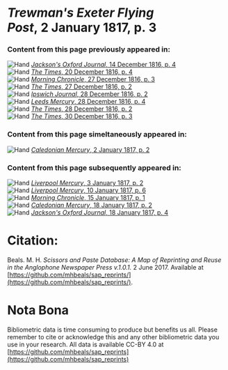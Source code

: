 # *Trewman's Exeter Flying Post*, 2 January 1817, p. 3  
  
### Content from this page previously appeared in:  
![Hand](http://scissorsandpaste.net/wp-content/uploads/2017/06/smallhandpointer.png) [*Jackson's Oxford Journal*, 14 December 1816, p. 4](https://mhbeals.github.io/sap_html/Jackson's-Oxford-Journal/Jackson's-Oxford-Journal-14-December-1816-p-4)  
![Hand](http://scissorsandpaste.net/wp-content/uploads/2017/06/smallhandpointer.png) [*The Times*, 20 December 1816, p. 4](https://mhbeals.github.io/sap_html/The-Times/The-Times-20-December-1816-p-4)  
![Hand](http://scissorsandpaste.net/wp-content/uploads/2017/06/smallhandpointer.png) [*Morning Chronicle*, 27 December 1816, p. 3](https://mhbeals.github.io/sap_html/Morning-Chronicle/Morning-Chronicle-27-December-1816-p-3)  
![Hand](http://scissorsandpaste.net/wp-content/uploads/2017/06/smallhandpointer.png) [*The Times*, 27 December 1816, p. 2](https://mhbeals.github.io/sap_html/The-Times/The-Times-27-December-1816-p-2)  
![Hand](http://scissorsandpaste.net/wp-content/uploads/2017/06/smallhandpointer.png) [*Ipswich Journal*, 28 December 1816, p. 2](https://mhbeals.github.io/sap_html/Ipswich-Journal/Ipswich-Journal-28-December-1816-p-2)  
![Hand](http://scissorsandpaste.net/wp-content/uploads/2017/06/smallhandpointer.png) [*Leeds Mercury*, 28 December 1816, p. 4](https://mhbeals.github.io/sap_html/Leeds-Mercury/Leeds-Mercury-28-December-1816-p-4)  
![Hand](http://scissorsandpaste.net/wp-content/uploads/2017/06/smallhandpointer.png) [*The Times*, 28 December 1816, p. 2](https://mhbeals.github.io/sap_html/The-Times/The-Times-28-December-1816-p-2)  
![Hand](http://scissorsandpaste.net/wp-content/uploads/2017/06/smallhandpointer.png) [*The Times*, 30 December 1816, p. 3](https://mhbeals.github.io/sap_html/The-Times/The-Times-30-December-1816-p-3)  
  
### Content from this page simeltaneously appeared in:  
![Hand](http://scissorsandpaste.net/wp-content/uploads/2017/06/smallhandpointer.png) [*Caledonian Mercury*, 2 January 1817, p. 2](https://mhbeals.github.io/sap_html/Caledonian-Mercury/Caledonian-Mercury-2-January-1817-p-2)  
  
### Content from this page subsequently appeared in:  
![Hand](http://scissorsandpaste.net/wp-content/uploads/2017/06/smallhandpointer.png) [*Liverpool Mercury*, 3 January 1817, p. 2](https://mhbeals.github.io/sap_html/Liverpool-Mercury/Liverpool-Mercury-3-January-1817-p-2)  
![Hand](http://scissorsandpaste.net/wp-content/uploads/2017/06/smallhandpointer.png) [*Liverpool Mercury*, 10 January 1817, p. 6](https://mhbeals.github.io/sap_html/Liverpool-Mercury/Liverpool-Mercury-10-January-1817-p-6)  
![Hand](http://scissorsandpaste.net/wp-content/uploads/2017/06/smallhandpointer.png) [*Morning Chronicle*, 15 January 1817, p. 1](https://mhbeals.github.io/sap_html/Morning-Chronicle/Morning-Chronicle-15-January-1817-p-1)  
![Hand](http://scissorsandpaste.net/wp-content/uploads/2017/06/smallhandpointer.png) [*Caledonian Mercury*, 18 January 1817, p. 2](https://mhbeals.github.io/sap_html/Caledonian-Mercury/Caledonian-Mercury-18-January-1817-p-2)  
![Hand](http://scissorsandpaste.net/wp-content/uploads/2017/06/smallhandpointer.png) [*Jackson's Oxford Journal*, 18 January 1817, p. 4](https://mhbeals.github.io/sap_html/Jackson's-Oxford-Journal/Jackson's-Oxford-Journal-18-January-1817-p-4)  


# Citation: 

Beals. M. H. *Scissors and Paste Database: A Map of Reprinting and Reuse in the Anglophone Newspaper Press v.1.0.1.* 2 June 2017. Available at [https://github.com/mhbeals/sap_reprints/](https://github.com/mhbeals/sap_reprints/). 

# Nota Bona

Bibliometric data is time consuming to produce but benefits us all. Please remember to cite or acknowledge this and any other bibliometric data you use in your research. All data is available CC-BY 4.0 at [https://github.com/mhbeals/sap_reprints](https://github.com/mhbeals/sap_reprints)